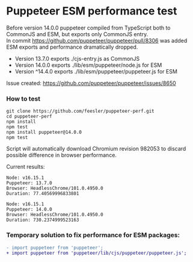 # Puppeteer ESM performance test
Before version 14.0.0 puppeteer compiled from TypeScript both to CommonJS and ESM, but exports only CommonJS entry. <br/>
In commit https://github.com/puppeteer/puppeteer/pull/8306  was added ESM exports and performance dramatically dropped.<br/>
- Version 13.7.0 exports ./cjs-entry.js as CommonJS  <br />
- Version 14.0.0 exports ./lib/esm/puppeteer/node.js for ESM  <br />
- Version ^14.4.0 exports ./lib/esm/puppeteer/puppeteer.js for ESM  <br />

Issue created: https://github.com/puppeteer/puppeteer/issues/8650

### How to test
```
git clone https://github.com/feesler/puppeteer-perf.git
cd puppeteer-perf
npm install
npm test
npm install puppeteer@14.0.0
npm test
```
Script will automatically download Chromium revision 982053 to discard possible difference in browser performance.

Current results:
```
Node: v16.15.1
Puppeteer: 13.7.0
Browser: HeadlessChrome/101.0.4950.0
Duration: 77.40569996833801

Node: v16.15.1
Puppeteer: 14.0.0
Browser: HeadlessChrome/101.0.4950.0
Duration: 730.2374999523163
```


### Temporary solution to fix performance for ESM packages:
```diff
- import puppeteer from 'puppeteer';
+ import puppeteer from 'puppeteer/lib/cjs/puppeteer/puppeteer.js';
```
